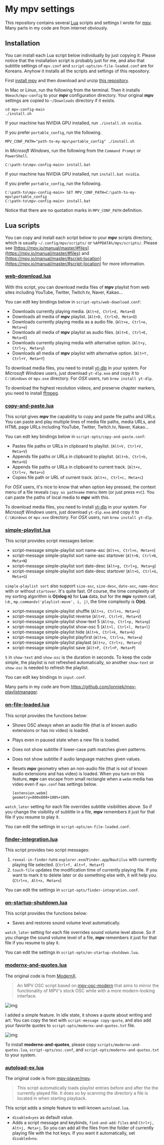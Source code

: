 # My mpv settings

This repository contains several [Lua](http://lua.org) scripts and settings
I wrote for [mpv](https://mpv.io). Many parts in my code are from internet
obviously.

## Installation

You can install each Lua script below individually by just copying it. Please
notice that the installation script is probably just for me, and also that
subtitle settings of `mpv.conf` and `script-opts/on-file-loaded.conf` are for
Koreans. Anyhow it installs all the scripts and settings of this repository.

First [install mpv](https://mpv.io/installation/) and then download and unzip
[this repository](https://github.com/9beach/mpv-config/archive/refs/heads/main.zip).

In Mac or Linux, run the following from the terminal. Then it installs
`9beach/mpv-config` to your **mpv** configuration directory. Your original
**mpv** settings are copied to `~/Downloads` directory if it exists.

```console
cd mpv-config-main
./install.sh
```

If your machine has NVIDIA GPU installed, run `./install.sh nvidia`.

If you prefer `portable_config`, run the following.

```
MPV_CONF_PATH="path-to-my-mpv\portable_config" ./install.sh
```

In _Microsoft Windows_, run the following from the `Command Prompt` or
`PowerShell`.

```console
C:\path-to\mpv-config-main> install.bat
```

If your machine has NVIDIA GPU installed, run `install.bat nvidia`.

If you prefer `portable_config`, run the following.

```
C:\path-to\mpv-config-main> SET MPV_CONF_PATH=C:\path-to-my-mpv\portable_config
C:\path-to\mpv-config-main> install.bat
```

Notice that there are no quotation marks in `MPV_CONF_PATH` definition.

## Lua scripts

You can copy and install each script below to your **mpv** scripts directory,
which is usually `~/.config/mpv/scripts/` or `%APPDATA%/mpv/scripts/`. Please
see [https://mpv.io/manual/master/#files](https://mpv.io/manual/master/#files)
and [https://mpv.io/manual/master/#script-location](https://mpv.io/manual/master/#script-location)
for more information.

### [web-download.lua](https://github.com/9beach/mpv-config/blob/main/scripts/web-download.lua)

With this script, you can download media files of **mpv** playlist from web
sites including YouTube, Twitter, Twitch.tv, Naver, Kakao...

You can edit key bindings below in `script-opts/web-download.conf`:

- Downloads currently playing media. (`Alt+d, Ctrl+d, Meta+d`)
- Downloads all media of **mpv** playlist. (`Alt+D, Ctrl+D, Meta+D`)
- Downloads currently playing media as a audio file. (`Alt+e, Ctrl+e, Meta+e`)
- Downloads all media of **mpv** playlist as audio files.
  (`Alt+E, Ctrl+E, Meta+E`)
- Downloads currently playing media with alternative option.
  (`Alt+y, Ctrl+y, Meta+y`)
- Downloads all media of **mpv** playlist with alternative option.
  (`Alt+Y, Ctrl+Y, Meta+Y`)

To download media files, you need to install
[yt-dlp](https://github.com/yt-dlp/yt-dlp/releases) in your system.
For _Microsoft Windows_ users, just download `yt-dlp.exe` and copy it to
`C:\Windows` or `mpv.exe` directory. For _OSX_ users, run `brew install yt-dlp`.

To download the highest resolution videos, and preserve chapter markers,
you need to install [ffmpeg](https://ffmpeg.org).

### [copy-and-paste.lua](https://github.com/9beach/mpv-config/blob/main/scripts/copy-and-paste.lua)

This script gives **mpv** the capability to copy and paste file paths and URLs.
You can paste and play multiple lines of media file paths, media URLs, and
HTML page URLs including YouTube, Twitter, Twitch.tv, Naver, Kakao...

You can edit key bindings below in `script-opts/copy-and-paste.conf`:

- Pastes file paths or URLs in clipboard to playlist. (`Alt+V, Ctrl+V, Meta+V`)
- Appends file paths or URLs in clipboard to playlist. (`Alt+b, Ctrl+b, Meta+b`)
- Appends file paths or URLs in clipboard to current track.
  (`Alt+v, Ctrl+v, Meta+v`)
- Copies file path or URL of current track. (`Alt+c, Ctrl+c, Meta+c`)

For _OSX_ users, it's nice to know that when option key pressed, the context
menu of a file reveals `Copy as pathname` menu item (or just press `⌘⌥C`). You
can paste the paths of local media to **mpv** with this.

To download media files, you need to install
[yt-dlp](https://github.com/yt-dlp/yt-dlp/releases) in your system.
For _Microsoft Windows_ users, just download `yt-dlp.exe` and copy it to
`C:\Windows` or `mpv.exe` directory. For _OSX_ users, run `brew install yt-dlp`.

### [simple-playlist.lua](https://github.com/9beach/mpv-config/blob/main/scripts/simple-playlist.lua)

This script provides script messages below:

- script-message simple-playlist sort name-asc (`Alt+n, Ctrl+n, Meta+n`)
- script-message simple-playlist sort name-asc startover
  (`Alt+N, Ctrl+N, Meta+N`)
- script-message simple-playlist sort date-desc (`Alt+g, Ctrl+g, Meta+g`)
- script-message simple-playlist sort date-desc startover
  (`Alt+G, Ctrl+G, Meta+G`)

`simple-playlist sort` also support `size-asc`, `size-desc`, `date-asc`,
`name-desc` with or without `startover`. It's quite fast. Of course,
the time complexity of my sorting algorithm is **O(nlog n)** for **Lua** data,
but for the **mpv** system call, i.e., `mp.commandv('playlist-move', i, j)`,
the time complexity is **O(n)**.

- script-message simple-playlist shuffle (`Alt+s, Ctrl+s, Meta+s`)
- script-message simple-playlist reverse (`Alt+V, Ctrl+V, Meta+V`)
- script-message simple-playlist show-text 5 (`Alt+p, Ctrl+p, Meta+p`)
- script-message simple-playlist show-osc 5 (`Alt+l, Ctrl+l, Meta+l`)
- script-message simple-playlist hide (`Alt+k, Ctrl+k, Meta+k`)
- script-message simple-playlist playfirst (`Alt+a, Ctrl+a, Meta+a`)
- script-message simple-playlist playlast (`Alt+z, Ctrl+z, Meta+z`)
- script-message simple-playlist save (`Alt+P, Ctrl+P, Meta+P`)

`5` in `show-text` and `show-osc` is the duration in seconds. To keep the code
simple, the playlist is not refreshed automatically, so another `show-text` or
`show-osc` is needed to refresh the playlist.

You can edit key bindings in `input.conf`.

Many parts in my code are from <https://github.com/jonniek/mpv-playlistmanager>.

### [on-file-loaded.lua](https://github.com/9beach/mpv-config/blob/main/scripts/on-file-loaded.lua)

This script provides the functions below:

- Shows OSC always when an audio file (that is of known audio extensions or
  has no video) is loaded.
- Plays even in paused state when a new file is loaded.
- Does not show subtitle if lower-case path matches given patterns.
- Does not show subtitle if audio language matches given values.
- Resets **mpv** geometry when an non-audio file (that is not of known audio
  extensions and has video) is loaded. When you turn on this feature, **mpv**
  can escape from small rectangle when a `webm` media has video even if 
  `mpv.conf` has settings below.

  ```
  [extension.webm]
  geometry=800x800+100%+100%
  ```

`watch_later` setting for each file overrides subtitle visibilities above.
So if you change the visibility of subtitle in a file, **mpv** remembers it
just for that file if you resume to play it.

You can edit the settings in `script-opts/on-file-loaded.conf`.

### [finder-integration.lua](https://github.com/9beach/mpv-config/blob/main/scripts/finder-integration.lua)

This script provides two script messages:

1. `reveal-in-finder` runs `explorer.exe`/`Finder.app`/`Nautilus` with 
   currently playing file selected. (`Ctrl+f, Alt+f, Meta+f`)
2. `touch-file` updates the modification time of currently playing file. If you
   want to mark it to delete later or do something else with, it will help you.
   (`Ctrl+x, Alt+x, Meta+x`)

You can edit the settings in `script-opts/finder-integration.conf`.

### [on-startup-shutdown.lua](https://github.com/9beach/mpv-config/blob/master/scripts/on-startup-shutdown.lua)

This script provides the functions below:

- Saves and restores sound volume level automatically.

`watch_later` setting for each file overrides sound volume level above.
So if you change the sound volume level of a file, **mpv** remembers it just
for that file if you resume to play it.

You can edit the settings in `script-opts/on-startup-shutdown.lua`.

### [modernx-and-quotes.lua](https://github.com/9beach/mpv-config/blob/main/scripts/modernx-and-quotes.lua)

The original code is from [ModernX](https://github.com/cyl0/ModernX).

> An MPV OSC script based on
> [mpv-osc-modern](https://github.com/maoiscat/mpv-osc-modern/) that aims to
> mirror the functionality of MPV's stock OSC while with a more modern-looking
> interface.

![img](https://github.com/cyl0/ModernX/blob/main/preview.png?raw=true)

I added a simple feature. In idle state, it shows a quote about writing and art.
You can copy the text with `script-message copy-quote`, and also add your
favorite quotes to `script-opts/modernx-and-quotes.txt` file.

![img](modernx-and-quotes.png)

To install **modernx-and-quotes**, please copy `scripts/modernx-and-quotes.lua`,
`script-opts/osc.conf`, and `script-opts/modernx-and-quotes.txt` to your system.

### [autoload-ex.lua](https://github.com/9beach/mpv-config/blob/main/scripts/autoload-ex.lua)

The original code is from [mpv-player/mpv](https://github.com/mpv-player/mpv/blob/master/TOOLS/lua/autoload.lua).

> This script automatically loads playlist entries before and after the the
> currently played file. It does so by scanning the directory a file is located
> in when starting playback.

This script adds a simple feature to well-known `autoload.lua`.

- `disabled=yes` as default value.
- Adds a script message and keybinds, `find-and-add-files` and 
  `Ctrl+j, Alt+j, Meta+j`. So you can add all the files from the folder of 
  currently playing file with the hot keys. If you want it automatically, 
  set `disabled=no`.
